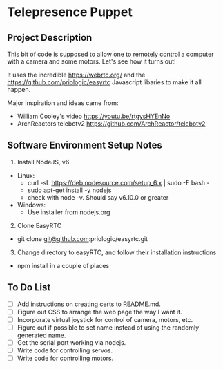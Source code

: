 
Telepresence Puppet
===================

Project Description
-------------------
This bit of code is supposed to allow one to remotely control a computer
with a camera and some motors. Let's see how it turns out!

It uses the incredible https://webrtc.org/ and the https://github.com/priologic/easyrtc
Javascript libaries to make it all happen.

Major inspiration and ideas came from:
  * William Cooley's video https://youtu.be/rtgysHYEnNo
  * ArchReactors telebotv2 https://github.com/ArchReactor/telebotv2

Software Environment Setup Notes
---------------------------------
1. Install NodeJS, v6
  * Linux:
    * curl -sL https://deb.nodesource.com/setup_6.x | sudo -E bash -
    * sudo apt-get install -y nodejs
    * check with node -v. Should say v6.10.0 or greater
  * Windows:
    * Use installer from nodejs.org
2. Clone EasyRTC
  * git clone git@github.com:priologic/easyrtc.git
3. Change directory to easyRTC, and follow their installation instructions
  * npm install in a couple of places


To Do List
----------
- [ ] Add instructions on creating certs to README.md.
- [ ] Figure out CSS to arrange the web page the way I want it.
- [ ] Incorporate virtual joystick for control of camera, motors, etc.
- [ ] Figure out if possible to set name instead of using the randomly generated name.
- [ ] Get the serial port working via nodejs.
- [ ] Write code for controlling servos.
- [ ] Write code for controlling motors.
